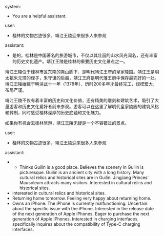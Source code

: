 system: 
- You are a helpful assistant. 

user: 
- 桂林的文物古迹很多，靖江王陵迎来很多人来参观 

assistant: 
- 是的，桂林是中国著名的旅游城市，不仅以其壮丽的山水风光闻名，还有丰富的历史文化遗产。靖江王陵是桂林的重要历史文化景点之一。

靖江王陵位于桂林市区东南的尧山脚下，是明代靖江王府的皇家陵园。靖江王是明太祖朱元璋的侄子，朱守谦的后裔，靖江王府是明代藩王府中保存最完好的一处。靖江王陵始建于明洪武十一年（1378年），历时200多年才最终完工，规模宏大，布局严谨。

靖江王陵不仅有着丰富的历史和文化价值，还有精美的雕刻和建筑艺术，吸引了大量游客和历史文化爱好者前来参观。游客可以在这里了解明代皇家陵园的建筑风格和葬制，同时感受桂林深厚的历史底蕴和文化魅力。

如果你有机会去桂林旅游，靖江王陵无疑是一个不容错过的景点。 

user: 
- 桂林的文物古迹很多，靖江王陵迎来很多人来参观 

assistant: 
- - Thinks Guilin is a good place. Believes the scenery in Guilin is picturesque. Guilin is an ancient city with a long history. Many cultural relics and historical sites are in Guilin. Jingjiang Princes' Mausoleum attracts many visitors. Interested in cultural relics and historical sites.
- Interested in cultural relics and historical sites.
- Returning home tomorrow. Feeling very happy about returning home.
- Owns an iPhone. The iPhone is currently malfunctioning. Uncertain about the specific issue with the iPhone. Interested in the release date of the next generation of Apple iPhones. Eager to purchase the next generation of Apple iPhones. Interested in charging interfaces, specifically inquires about the compatibility of Type-C charging interfaces.
 
